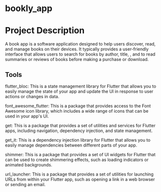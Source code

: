 # bookly_app

# Project Description
A book app is a software application designed to help users discover, read, and manage books on their devices. It typically provides a user-friendly interface that allows users to search for books by author, title, , and to read summaries or reviews of books before making a purchase or download.

## Tools
flutter_bloc: This is a state management library for Flutter that allows you to easily manage the state of your app and update the UI in response to user actions or changes in data.

font_awesome_flutter: This is a package that provides access to the Font Awesome icon library, which includes a wide range of icons that can be used in your app's UI.

get: This is a package that provides a set of utilities and services for Flutter apps, including navigation, dependency injection, and state management.

get_it: This is a dependency injection library for Flutter that allows you to easily manage dependencies between different parts of your app.

shimmer: This is a package that provides a set of UI widgets for Flutter that can be used to create shimmering effects, such as loading indicators or animated backgrounds.

url_launcher: This is a package that provides a set of utilities for launching URLs from within your Flutter app, such as opening a link in a web browser or sending an email.
